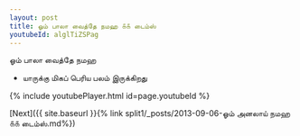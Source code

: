```yaml
---
layout: post
title: ஓம் பாலா வைத்தே நமஹ ௧௧ டைம்ஸ்
youtubeId: alglTiZSPag
---
```

 
 
 ஓம் பாலா வைத்தே நமஹ  
 
 -  யாருக்கு மிகப் பெரிய பலம் இருக்கிறது 
 
  
 
  
 
 
 
 
 
 


{% include youtubePlayer.html id=page.youtubeId %}
 
[Next]({{ site.baseurl }}{% link  split1/_posts/2013-09-06-ஓம் அனலாய் நமஹ ௧௧ டைம்ஸ்.md%})
 
